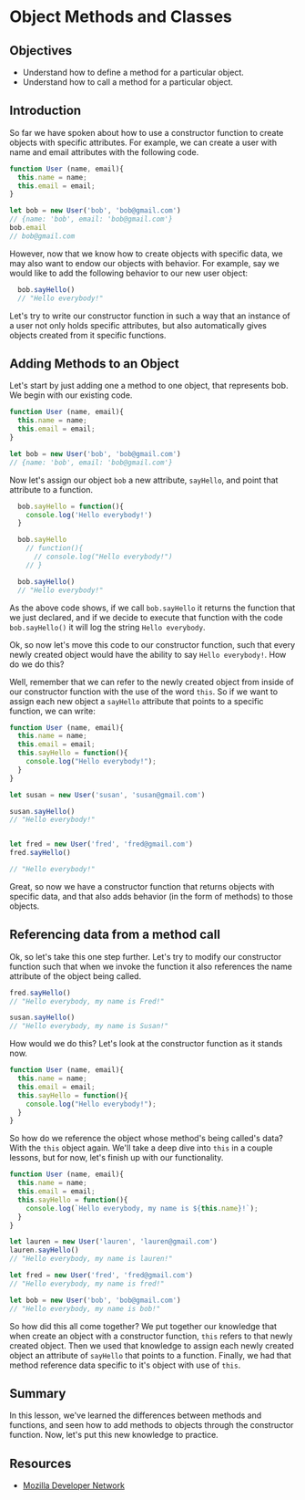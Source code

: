 # Object Methods and Classes

## Objectives
+ Understand how to define a method for a particular object.
+ Understand how to call a method for a particular object.

## Introduction
So far we have spoken about how to use a constructor function to create objects with specific attributes.  For example, we can create a user with name and email attributes with the following code.

```js
function User (name, email){
  this.name = name;
  this.email = email;
}

let bob = new User('bob', 'bob@gmail.com')
// {name: 'bob', email: 'bob@gmail.com'}
bob.email
// bob@gmail.com
```

However, now that we know how to create objects with specific data, we may also want to endow our objects with behavior.  For example, say we would like to add the following behavior to our new user object:

```js
  bob.sayHello()
  // "Hello everybody!"
```

Let's try to write our constructor function in such a way that an instance of a user not only holds specific attributes, but also automatically gives objects created from it specific functions.

## Adding Methods to an Object

Let's start by just adding one a method to one object, that represents bob.  We begin with our existing code.

```js
function User (name, email){
  this.name = name;
  this.email = email;
}

let bob = new User('bob', 'bob@gmail.com')
// {name: 'bob', email: 'bob@gmail.com'}
```

Now let's assign our object `bob` a new attribute, `sayHello`, and point that attribute to a function.

```js
  bob.sayHello = function(){
    console.log('Hello everybody!')
  }

  bob.sayHello
    // function(){
      // console.log("Hello everybody!")
    // }

  bob.sayHello()
  // "Hello everybody!"
```

As the above code shows, if we call `bob.sayHello` it returns the function that we just declared, and if we decide to execute that function with the code `bob.sayHello()` it will log the string `Hello everybody`.  

Ok, so now let's move this code to our constructor function, such that every newly created object would have the ability to say `Hello everybody!`.  How do we do this?

Well, remember that we can refer to the newly created object from inside of our constructor function with the use of the word `this`.  So if we want to assign each new object a `sayHello` attribute that points to a specific function, we can write:

```js
function User (name, email){
  this.name = name;
  this.email = email;
  this.sayHello = function(){
    console.log("Hello everybody!");
  }
}

let susan = new User('susan', 'susan@gmail.com')

susan.sayHello()
// "Hello everybody!"


let fred = new User('fred', 'fred@gmail.com')
fred.sayHello()

// "Hello everybody!"
```

Great, so now we have a constructor function that returns objects with specific data, and that also adds behavior (in the form of methods) to those objects.

## Referencing data from a method call

Ok, so let's take this one step further.  Let's try to modify our constructor function such that when we invoke the function it also references the name attribute of the object being called.

```js
fred.sayHello()
// "Hello everybody, my name is Fred!"

susan.sayHello()
// "Hello everybody, my name is Susan!"
```

How would we do this?  Let's look at the constructor function as it stands now.

```js
function User (name, email){
  this.name = name;
  this.email = email;
  this.sayHello = function(){
    console.log("Hello everybody!");
  }
}
```

So how do we reference the object whose method's being called's data?  With the `this` object again.  We'll take a deep dive into `this` in a couple lessons, but for now, let's finish up with our functionality.

```js
function User (name, email){
  this.name = name;
  this.email = email;
  this.sayHello = function(){
    console.log(`Hello everybody, my name is ${this.name}!`);
  }
}

let lauren = new User('lauren', 'lauren@gmail.com')
lauren.sayHello()
// "Hello everybody, my name is lauren!"

let fred = new User('fred', 'fred@gmail.com')
// "Hello everybody, my name is fred!"

let bob = new User('bob', 'bob@gmail.com')
// "Hello everybody, my name is bob!"
```

So how did this all come together?  We put together our knowledge that when create an object with a constructor function, `this` refers to that newly created object.  Then we used that knowledge to assign each newly created object an attribute of `sayHello` that points to a function.  Finally, we had that method reference data specific to it's object with use of `this`.      

## Summary

In this lesson, we've learned the differences between methods and functions, and seen how to add methods to objects through the constructor function.  Now, let's put this new knowledge to practice.

## Resources

+ [Mozilla Developer Network](https://developer.mozilla.org/en-US/docs/Web/JavaScript/Reference/Global_Objects/Object)

